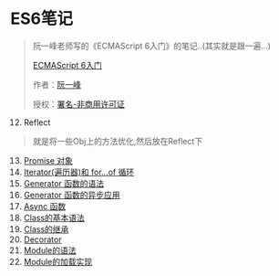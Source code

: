 # ES6笔记

> 阮一峰老师写的《ECMAScript 6入门》的笔记..(其实就是跟一遍...)
>
> [ECMAScript 6入门](http://es6.ruanyifeng.com/)
>
> 作者：[阮一峰](http://www.ruanyifeng.com)
>
> 授权：[署名-非商用许可证](http://creativecommons.org/licenses/by-nc/4.0/)

12. Reflect
> 就是将一些Obj上的方法优化,然后放在Reflect下

13. [Promise 对象](./13.Promise.md)
14. [Iterator(遍历器)和 for...of 循环](./14.Iterator遍历器.md)
15. [Generator 函数的语法](./15.Generator函数的语法.md)
16. [Generator 函数的异步应用](./16.Generator函数的异步应用.md)
17. [Async 函数](./17.Async函数.md)
18. [Class的基本语法](./18.Class的基本语法.md)
19. [Class的继承](./19.Class的继承.md)
20. [Decorator](./20.Decorator.md)
21. [Module的语法](./21.Module的语法.md)
22. [Module的加载实现](./22.Module的加载实现.md)